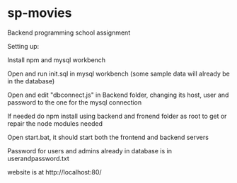 # sp-movies
Backend programming school assignment

Setting up:

Install npm and mysql workbench

Open and run init.sql in mysql workbench (some sample data will already be in the database)

Open and edit "dbconnect.js" in Backend folder, changing its host, user and password to the one for the mysql connection

If needed do npm install using backend and fronend folder as root to get or repair the node modules needed

Open start.bat, it should start both the frontend and backend servers

Password for users and admins already in database is in userandpassword.txt

website is at http://localhost:80/
